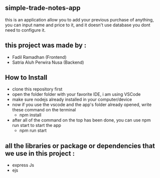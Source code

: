 ## simple-trade-notes-app
this is an application allow you to add your previous purchase of anything, you can input name and price to it, and it doesn't use database you dont need to configure it.

## this project was made by :
- Fadil Ramadhan (Frontend)
- Satria Aluh Perwira Nusa (Backend)

## How to Install
- clone this repository first
- open the folder folder with your favorite IDE, i am using VSCode
- make sure nodejs already installed in your computer/device
- now if you use the vscode and the app's folder already opened, write these command on the terminal
  * npm install
- after all of the command on the top has been done, you can use npm run start to start the app
  * npm run start

## all the libraries or package or dependencies that we use in this project :
- express Js 
- ejs

